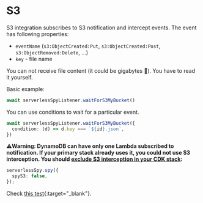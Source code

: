 # S3

S3 integration subscribes to S3 notification and intercept events. The event has following properties:
 - `eventName` (`s3:ObjectCreated:Put`, `s3:ObjectCreated:Post`, `s3:ObjectRemoved:Delete`, ...) 
 - `key` - file name

You can not receive file content (it could be gigabytes 🚚). You have to read it yourself.

Basic example:

```typescript
await serverlessSpyListener.waitForS3MyBucket()
```

You can use conditions to wait for a particular event.

```typescript
await serverlessSpyListener.waitForS3MyBucket({
  condition: (d) => d.key === `${id}.json`,
})
```

**⚠️Warning: DynamoDB can have only one Lambda subscribed to notification. If your primary stack already uses it, you could not use S3 interception. You should [exclude S3 interception in your CDK stack](./CDK_construct.md):**
```typescript
serverlessSpy.spy({
  spyS3: false,
});
```

Check [this test](https://github.com/ServerlessLife/serverless-spy/blob/main/test/cdk/test/lambdaToS3.test.ts){:target="_blank"}.